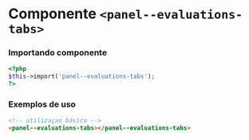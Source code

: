 # Componente `<panel--evaluations-tabs>`

### Importando componente
```PHP
<?php 
$this->import('panel--evaluations-tabs');
?>
```
### Exemplos de uso
```HTML
<!-- utilizaçao básica -->
<panel--evaluations-tabs></panel--evaluations-tabs>

```